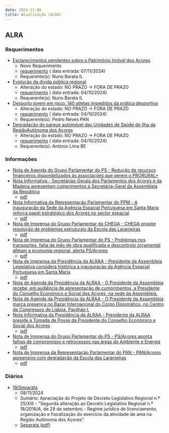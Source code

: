 ```yaml
---
date: 2024-11-08
title: Atualização (ALRA)
---
```

## ALRA

### Requerimentos

* [Esclarecimentos pendentes sobre o Património Imóvel dos Açores](http://base.alra.pt:82/4DACTION/w_pesquisa_registo/4/8594)
  * Novo Requerimento
  * [requerimento](http://base.alra.pt:82/Doc_Req/XIIIreque206.pdf) ( data entrada: 07/11/2024)
  * Requerente(s): Nuno Barata IL
* [Evolução da dívida pública regional](http://base.alra.pt:82/4DACTION/w_pesquisa_registo/4/8534)
  * Alteração do estado: NO PRAZO → FORA DE PRAZO
  * [requerimento](http://base.alra.pt:82/Doc_Req/XIIIreque167.pdf) ( data entrada: 04/10/2024)
  * Requerente(s): Nuno Barata IL
* [Desporto jovem em risco: 140 atletas impedidos da prática desportiva](http://base.alra.pt:82/4DACTION/w_pesquisa_registo/4/8538)
  * Alteração do estado: NO PRAZO → FORA DE PRAZO
  * [requerimento](http://base.alra.pt:82/Doc_Req/XIIIreque170.pdf) ( data entrada: 04/10/2024)
  * Requerente(s): Pedro Neves PAN
* [Degradação do parque automóvel das Unidades de Saúde de Ilha da RegiãoAutónoma dos Açores](http://base.alra.pt:82/4DACTION/w_pesquisa_registo/4/8539)
  * Alteração do estado: NO PRAZO → FORA DE PRAZO
  * [requerimento](http://base.alra.pt:82/Doc_Req/XIIIreque171.pdf) ( data entrada: 04/10/2024)
  * Requerente(s): António Lima BE

### Informações

* [Nota de Agenda do Grupo Parlamentar do PS - Redução de recursos financeiros disponibilizados às associações que gerem o PRORURAL+](http://base.alra.pt:82/4DACTION/w_pesquisa_registo/8/20576)
* [Nota Informativa - Secretárias-Gerais dos Parlamentos dos Açores e da Madeira apresentam cumprimentos à Secretária-Geral da Assembleia da República](http://base.alra.pt:82/4DACTION/w_pesquisa_registo/8/20577)
  * [pdf](http://base.alra.pt:82/Doc_Noticias/NI20577.pdf)
* [Nota Informativa da Representação Parlamentar do PPM - A inauguração da Sede da Agência Espacial Portuguesa em Santa Maria reforça papel estratégico dos Açores no sector espacial](http://base.alra.pt:82/4DACTION/w_pesquisa_registo/8/20578)
  * [pdf](http://base.alra.pt:82/Doc_Noticias/NI20578.pdf)
* [Nota de Imprensa do Grupo Parlamentar do CHEGA - CHEGA propõe resolução de problemas estruturais da Escola das Laranjeiras](http://base.alra.pt:82/4DACTION/w_pesquisa_registo/8/20579)
  * [pdf](http://base.alra.pt:82/Doc_Noticias/NI20579.pdf)
* [Nota de Imprensa do Grupo Parlamentar do PS - Problemas nos transportes, falta de mão de obra qualificada e descontrolo orçamental afetam a economia regional, alerta PS/Açores](http://base.alra.pt:82/4DACTION/w_pesquisa_registo/8/20580)
  * [pdf](http://base.alra.pt:82/Doc_Noticias/NI20580.pdf)
* [Nota de Imprensa da Presidência da ALRAA - Presidente da Assembleia Legislativa considera histórica a inauguração da Agência Espacial Portuguesa em Santa Maria](http://base.alra.pt:82/4DACTION/w_pesquisa_registo/8/20581)
  * [pdf](http://base.alra.pt:82/Doc_Noticias/NI20581.pdf)
* [Nota de Agenda da Presidência da ALRAA - O Presidente da Assembleia recebe, em audiência de apresentação de cumprimentos, a Presidente do Conselho Económico e Social dos Açores, na sede da Assembleia.](http://base.alra.pt:82/4DACTION/w_pesquisa_registo/8/20582)
* [Nota de Agenda da Presidência da ALRAA - O Presidente da Assembleia marca presença no Bazar Internacional do Corpo Diplomático, no Centro de Congressos de Lisboa, Pavilhão I.](http://base.alra.pt:82/4DACTION/w_pesquisa_registo/8/20583)
* [Nota Informativa da Presidência da ALRAA - Presidente da ALRAA preside à Tomada de Posse da Presidente do Conselho Económico e Social dos Açores](http://base.alra.pt:82/4DACTION/w_pesquisa_registo/8/20584)
  * [pdf](http://base.alra.pt:82/Doc_Noticias/NI20584.pdf)
* [Nota de Imprensa do Grupo Parlamentar do PS - PS/Açores aponta falhas de compromisso e retrocessos nas áreas do Ambiente e Energia](http://base.alra.pt:82/4DACTION/w_pesquisa_registo/8/20574)
  * [pdf](http://base.alra.pt:82/Doc_Noticias/NI20574.pdf)
* [Nota de Imprensa da Representação Parlamentar do PAN - PAN/Açores apreensivo com degradação da Escola das Laranjeiras](http://base.alra.pt:82/4DACTION/w_pesquisa_registo/8/20575)
  * [pdf](http://base.alra.pt:82/Doc_Noticias/NI20575.pdf)

### Diários

* [19/Separata](http://base.alra.pt:82/4DACTION/w_pesquisa_registo/10/2801)
  * 08/11/2024
  * Sumário: Apreciação do Projeto de Decreto Legislativo Regional n.º 25/XIII - "Segunda alteração ao Decreto Legislativo Regional n.º 18/2016/A, de 29 de setembro - Regime jurídico de licenciamento, organização e fiscalização do exercício da atividade de ama na Região Autónoma dos Açores".
  * [Separata (pdf)](http://base.alra.pt:82/Diario/XIII19sepa.pdf)
